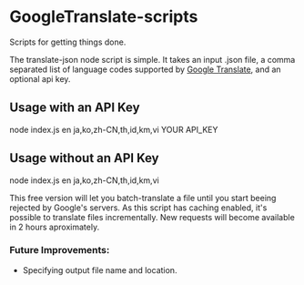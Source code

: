 # GoogleTranslate-scripts

Scripts for getting things done.

The translate-json node script is simple. It takes an input .json file, a comma separated list of language codes supported by [Google Translate](https://ctrlq.org/code/19899-google-translate-languages), and an optional api key.

## Usage with an API Key

node index.js en ja,ko,zh-CN,th,id,km,vi YOUR API_KEY

## Usage without an API Key

node index.js en ja,ko,zh-CN,th,id,km,vi

This free version will let you batch-translate a file until you start beeing rejected by Google's servers. As this script has caching enabled, it's possible to translate files incrementally. New requests will become available in 2 hours aproximately.

### Future Improvements:

- Specifying output file name and location.
